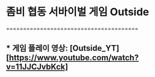 # 좀비 협동 서바이벌 게임 Outside
=======================================

## * 게임 플레이 영상: [Outside_YT][https://www.youtube.com/watch?v=11JJCJvbKck]
